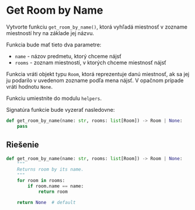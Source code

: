 # Get Room by Name

Vytvorte funkciu `get_room_by_name()`, ktorá vyhľadá miestnosť v zozname miestností hry na základe jej názvu.

Funkcia bude mať tieto dva parametre:

* `name` - názov predmetu, ktorý chceme nájsť
* `rooms` - zoznam miestností, v ktorých chceme miestnosť nájsť

Funkcia vráti objekt typu `Room`, ktorá reprezentuje danú miestnosť, ak sa jej ju podarilo v uvedenom zozname podľa
mena nájsť. V opačnom prípade vráti hodnotu `None`.

Funkciu umiestnite do modulu `helpers`.

Signatúra funkcie bude vyzerať nasledovne:

```python
def get_room_by_name(name: str, rooms: list[Room]) -> Room | None:
    pass
```


## Riešenie

```python
def get_room_by_name(name: str, rooms: list[Room]) -> Room | None:
    """
    Returns room by its name.
    """
    for room in rooms:
        if room.name == name:
            return room

    return None  # default
```
